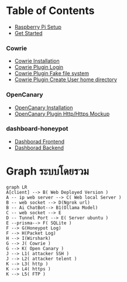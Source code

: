 # Table of Contents
* [Raspberry Pi Setup](/docs/raspberry_pi_setup.md)
* [Get Started](/docs/Get_Started.md)
### Cowrie
* [Cowrie Installation](/docs/Cowrie.md)
* [Cowrie Plugin Login](/docs/Cowrie_Plugin[1].md)
* [Cowrie Plugin Fake file system](/docs/Cowrie_Plugin[2].md)
* [Cowrie Plugin Create User home directory](/docs/Cowrie_Plugin[3].md)
### OpenCanary
* [OpenCanary Installation](/docs/OpenCanary.md)
* [OpenCanary Plugin Http/Https Mockup](/docs/Opencanary_Plugin[1].md)
### dashboard-honeypot
* [Dashborad Frontend](/docs/Dashboard/Dashboard.md)
* [Dashborad Backend](/docs/Dashboard/Backend.md)


# Graph ระบบโดยรวม
```mermaid
graph LR
A[client] --> B( Web Deployed Version )
A -- ip web server --> C( Web local Server )
B -- web socket --> D(Ngrok url)
B -- Ai ChatBot--> B1(Ollama Model)
C -- web socket --> E
D -- Tunnel Port --> E( Server ubuntu )
E --prisma--> F( SQLite )
F --> G(Honeypot Log)
F --> H(Packet Log)
H --> I(Wirshark)
G --> J( Cowrie )
G --> K( Open Canary )
J --> L1( attacker SSH )
J --> L2( attacker telent )
K --> L3( http )
K --> L4( https )
K --> L5( FTP )
```
